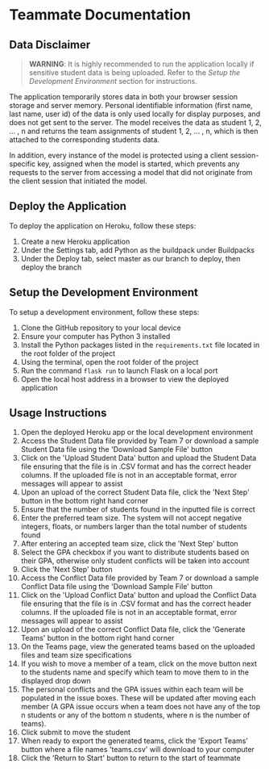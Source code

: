 # Teammate Documentation

## Data Disclaimer

> **WARNING**: It is highly recommended to run the application locally if sensitive student data is being uploaded. Refer to the _Setup the Development Environment_ section for instructions.

The application temporarily stores data in both your browser session storage and server memory. Personal identifiable information (first name, last name, user id) of the data is only used locally for display purposes, and does not get sent to the server. The model receives the data as student 1, 2, ... , n and returns the team assignments of student 1, 2, ... , n, which is then attached to the corresponding students data.

In addition, every instance of the model is protected using a client session-specific key, assigned when the model is started, which prevents any requests to the server from accessing a model that did not originate from the client session that initiated the model.

## Deploy the Application

To deploy the application on Heroku, follow these steps:

1. Create a new Heroku application
2. Under the Settings tab, add Python as the buildpack under Buildpacks
3. Under the Deploy tab, select master as our branch to deploy, then deploy the branch

## Setup the Development Environment

To setup a development environment, follow these steps:

1. Clone the GitHub repository to your local device
2. Ensure your computer has Python 3 installed
3. Install the Python packages listed in the `requirements.txt` file located in the root folder of the project
4. Using the terminal, open the root folder of the project
5. Run the command `flask run` to launch Flask on a local port
6. Open the local host address in a browser to view the deployed application

## Usage Instructions
1. Open the deployed Heroku app or the local development environment
2. Access the Student Data file provided by Team 7 or download a sample Student Data file using the 'Download Sample File' button
3. Click on the 'Upload Student Data' button and upload the Student Data file ensuring that the file is in .CSV format and has the correct header columns. If the uploaded file is not in an acceptable format, error messages will appear to assist
4. Upon an upload of the correct Student Data file, click the 'Next Step' button in the bottom right hand corner
5. Ensure that the number of students found in the inputted file is correct
6. Enter the preferred team size. The system will not accept negative integers, floats, or numbers larger than the total number of students found
7. After entering an accepted team size, click the 'Next Step' button
8. Select the GPA checkbox if you want to distribute students based on their GPA, otherwise only student conflicts will be taken into account
9. Click the 'Next Step' button
10. Access the Conflict Data file provided by Team 7 or download a sample Conflict Data file using the 'Download Sample File' button
11. Click on the 'Upload Conflict Data' button and upload the Conflict Data file ensuring that the file is in .CSV format and has the correct header columns. If the uploaded file is not in an acceptable format, error messages will appear to assist
12. Upon an upload of the correct Conflict Data file, click the 'Generate Teams' button in the bottom right hand corner
13. On the Teams page, view the generated teams based on the uploaded files and team size specifications
14. If you wish to move a member of a team, click on the move button next to the students name and specify which team to move them to in the displayed drop down
15. The personal conflicts and the GPA issues within each team will be populated in the issue boxes. These will be updated after moving each member (A GPA issue occurs when a team does not have any of the top n students or any of the bottom n students, where n is the number of teams).
16. Click submit to move the student
17. When ready to export the generated teams, click the 'Export Teams' button where a file names 'teams.csv' will download to your computer
18. Click the 'Return to Start' button to return to the start of teammate
